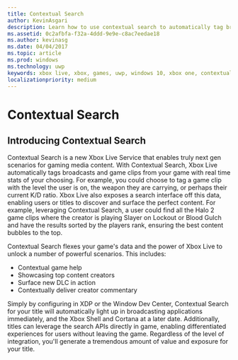 ```yaml
---
title: Contextual Search
author: KevinAsgari
description: Learn how to use contextual search to automatically tag broadcasts and game clips with relevant metadata.
ms.assetid: 0c2afbfa-f32a-4ddd-9e9e-c8ac7eedae18
ms.author: kevinasg
ms.date: 04/04/2017
ms.topic: article
ms.prod: windows
ms.technology: uwp
keywords: xbox live, xbox, games, uwp, windows 10, xbox one, contextual search, broadcast, game clip
localizationpriority: medium
---
```


# Contextual Search

## Introducing Contextual Search
Contextual Search is a new Xbox Live Service that enables truly next gen scenarios for gaming media content.  With Contextual Search,  Xbox Live automatically tags broadcasts and game clips from your game with real time stats of your choosing. For example, you could choose to tag a game clip with the level the user is on, the weapon they are carrying, or perhaps their current K/D ratio.  Xbox Live also  exposes a search interface off this data, enabling users or titles to discover and surface the perfect content.  For example, leveraging Contextual Search, a user could find all the Halo 2 game clips where the creator is playing Slayer on Lockout or Blood Gulch and have the results sorted by the players rank, ensuring the best content bubbles to the top.  

Contextual Search flexes your game's data and the power of Xbox Live to unlock a number of powerful scenarios.  This includes:

* Contextual game help
* Showcasing top content creators
* Surface new DLC in action
* Contextually deliver creator commentary

Simply by configuring in XDP or the Window Dev Center, Contextual Search for your title will automatically light up in broadcasting applications immediately, and the Xbox Shell and Cortana at a later date.  Additionally, titles can leverage the search APIs directly in game, enabling differentiated experiences for users without leaving the game.  Regardless of the level of integration, you'll generate a tremendous amount of value and exposure for your title.
